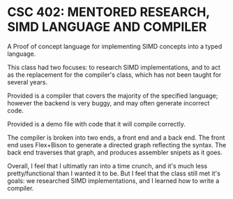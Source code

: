 # CSC 402: MENTORED RESEARCH, SIMD LANGUAGE AND COMPILER

A Proof of concept language for implementing SIMD concepts into a typed language.

This class had two focuses: to research SIMD implementations, and to act as the 
replacement for the compiler's class, which has not been taught for several years.

Provided is a compiler that covers the majority of the specified language;
however the backend is very buggy, and may often generate incorrect code.

Provided is a demo file with code that it will compile correctly.

The compiler is broken into two ends, a front end and a back end.
The front end uses Flex+Bison to generate a directed graph reflecting the syntax.
The back end traverses that graph, and produces assembler snipets as it goes.

Overall, I feel that I ultimatly ran into a time crunch, and it's much
less pretty/functional than I wanted it to be.
But I feel that the class still met it's goals: we researched SIMD implementations,
and I learned how to write a compiler.
